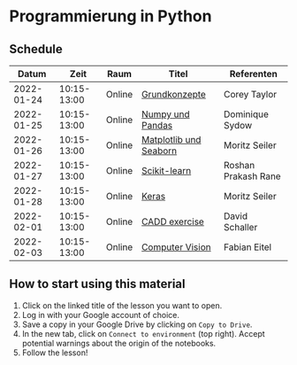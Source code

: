 # Programmierung in Python

## Schedule

| Datum      | Zeit        | Raum   | Titel                       | Referenten             |
| ---------- | ----------- | ------ | --------------------------- | ---------------------- |
| 2022-01-24 | 10:15-13:00 | Online | [Grundkonzepte][1]          | Corey Taylor           |
| 2022-01-25 | 10:15-13:00 | Online | [Numpy und Pandas][2]       | Dominique Sydow        |
| 2022-01-26 | 10:15-13:00 | Online | [Matplotlib und Seaborn][3] | Moritz Seiler          |
| 2022-01-27 | 10:15-13:00 | Online | [Scikit-learn][4]           | Roshan Prakash Rane    |
| 2022-01-28 | 10:15-13:00 | Online | [Keras][5]                  | Moritz Seiler          |
| 2022-02-01 | 10:15-13:00 | Online | [CADD exercise][6]          | David Schaller         |
| 2022-02-03 | 10:15-13:00 | Online | [Computer Vision][7]        | Fabian Eitel           |

<!-- TODO: Update branch name to tagged release -->

[1]: https://colab.research.google.com/github/volkamerlab/ai_in_medicine/blob/master/week1_session1_grundkonzepte.ipynb
[2]: https://colab.research.google.com/github/volkamerlab/ai_in_medicine/blob/master/week1_session2_numpy_pandas.ipynb
[3]: https://colab.research.google.com/github/volkamerlab/ai_in_medicine/blob/master/week1_session3_matplotlib.ipynb
[4]: https://colab.research.google.com/github/volkamerlab/ai_in_medicine/blob/master/week1_session4_intro_to_ml_and_scikit_learn.ipynb
[5]: https://colab.research.google.com/github/volkamerlab/ai_in_medicine/blob/master/week1_session5_deep_learning.ipynb
[6]: https://colab.research.google.com/github/volkamerlab/ai_in_medicine/blob/master/week2_session1_cadd_exercise.ipynb
[7]: https://colab.research.google.com/github/volkamerlab/ai_in_medicine/blob/master/week2_session2_images_MRI_dl.ipynb

## How to start using this material

1. Click on the linked title of the lesson you want to open.
2. Log in with your Google account of choice.
3. Save a copy in your Google Drive by clicking on `Copy to Drive`.
4. In the new tab, click on `Connect to environment` (top right). Accept potential warnings about the origin of the notebooks.
5. Follow the lesson!

